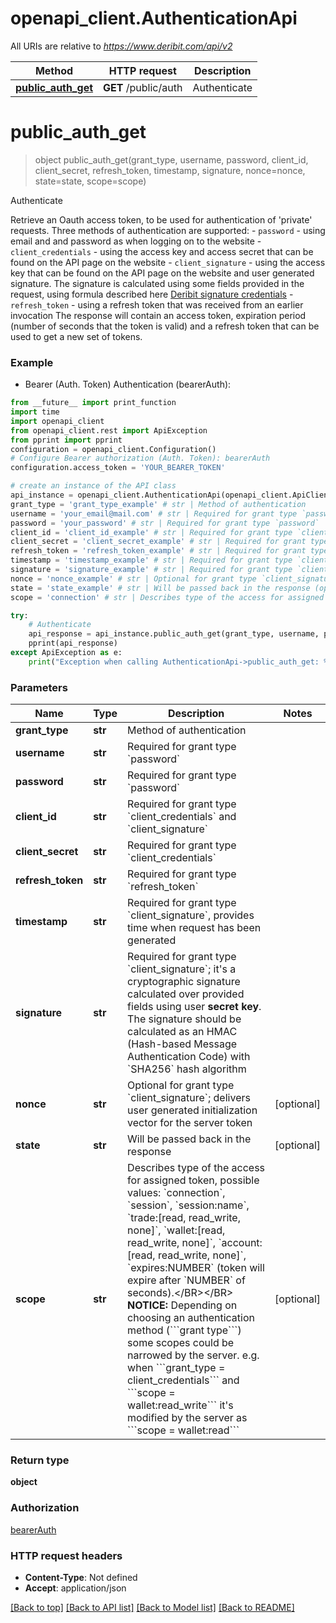 # openapi_client.AuthenticationApi

All URIs are relative to *https://www.deribit.com/api/v2*

Method | HTTP request | Description
------------- | ------------- | -------------
[**public_auth_get**](AuthenticationApi.md#public_auth_get) | **GET** /public/auth | Authenticate


# **public_auth_get**
> object public_auth_get(grant_type, username, password, client_id, client_secret, refresh_token, timestamp, signature, nonce=nonce, state=state, scope=scope)

Authenticate

Retrieve an Oauth access token, to be used for authentication of 'private' requests.  Three methods of authentication are supported:  - <code>password</code> - using email and and password as when logging on to the website - <code>client_credentials</code> - using the access key and access secret that can be found on the API page on the website - <code>client_signature</code> - using the access key that can be found on the API page on the website and user generated signature. The signature is calculated using some fields provided in the request, using formula described here [Deribit signature credentials](#additional-authorization-method-deribit-signature-credentials) - <code>refresh_token</code> - using a refresh token that was received from an earlier invocation  The response will contain an access token, expiration period (number of seconds that the token is valid) and a refresh token that can be used to get a new set of tokens. 

### Example

* Bearer (Auth. Token) Authentication (bearerAuth):
```python
from __future__ import print_function
import time
import openapi_client
from openapi_client.rest import ApiException
from pprint import pprint
configuration = openapi_client.Configuration()
# Configure Bearer authorization (Auth. Token): bearerAuth
configuration.access_token = 'YOUR_BEARER_TOKEN'

# create an instance of the API class
api_instance = openapi_client.AuthenticationApi(openapi_client.ApiClient(configuration))
grant_type = 'grant_type_example' # str | Method of authentication
username = 'your_email@mail.com' # str | Required for grant type `password`
password = 'your_password' # str | Required for grant type `password`
client_id = 'client_id_example' # str | Required for grant type `client_credentials` and `client_signature`
client_secret = 'client_secret_example' # str | Required for grant type `client_credentials`
refresh_token = 'refresh_token_example' # str | Required for grant type `refresh_token`
timestamp = 'timestamp_example' # str | Required for grant type `client_signature`, provides time when request has been generated
signature = 'signature_example' # str | Required for grant type `client_signature`; it's a cryptographic signature calculated over provided fields using user **secret key**. The signature should be calculated as an HMAC (Hash-based Message Authentication Code) with `SHA256` hash algorithm
nonce = 'nonce_example' # str | Optional for grant type `client_signature`; delivers user generated initialization vector for the server token (optional)
state = 'state_example' # str | Will be passed back in the response (optional)
scope = 'connection' # str | Describes type of the access for assigned token, possible values: `connection`, `session`, `session:name`, `trade:[read, read_write, none]`, `wallet:[read, read_write, none]`, `account:[read, read_write, none]`, `expires:NUMBER` (token will expire after `NUMBER` of seconds).</BR></BR> **NOTICE:** Depending on choosing an authentication method (```grant type```) some scopes could be narrowed by the server. e.g. when ```grant_type = client_credentials``` and ```scope = wallet:read_write``` it's modified by the server as ```scope = wallet:read``` (optional)

try:
    # Authenticate
    api_response = api_instance.public_auth_get(grant_type, username, password, client_id, client_secret, refresh_token, timestamp, signature, nonce=nonce, state=state, scope=scope)
    pprint(api_response)
except ApiException as e:
    print("Exception when calling AuthenticationApi->public_auth_get: %s\n" % e)
```

### Parameters

Name | Type | Description  | Notes
------------- | ------------- | ------------- | -------------
 **grant_type** | **str**| Method of authentication | 
 **username** | **str**| Required for grant type &#x60;password&#x60; | 
 **password** | **str**| Required for grant type &#x60;password&#x60; | 
 **client_id** | **str**| Required for grant type &#x60;client_credentials&#x60; and &#x60;client_signature&#x60; | 
 **client_secret** | **str**| Required for grant type &#x60;client_credentials&#x60; | 
 **refresh_token** | **str**| Required for grant type &#x60;refresh_token&#x60; | 
 **timestamp** | **str**| Required for grant type &#x60;client_signature&#x60;, provides time when request has been generated | 
 **signature** | **str**| Required for grant type &#x60;client_signature&#x60;; it&#39;s a cryptographic signature calculated over provided fields using user **secret key**. The signature should be calculated as an HMAC (Hash-based Message Authentication Code) with &#x60;SHA256&#x60; hash algorithm | 
 **nonce** | **str**| Optional for grant type &#x60;client_signature&#x60;; delivers user generated initialization vector for the server token | [optional] 
 **state** | **str**| Will be passed back in the response | [optional] 
 **scope** | **str**| Describes type of the access for assigned token, possible values: &#x60;connection&#x60;, &#x60;session&#x60;, &#x60;session:name&#x60;, &#x60;trade:[read, read_write, none]&#x60;, &#x60;wallet:[read, read_write, none]&#x60;, &#x60;account:[read, read_write, none]&#x60;, &#x60;expires:NUMBER&#x60; (token will expire after &#x60;NUMBER&#x60; of seconds).&lt;/BR&gt;&lt;/BR&gt; **NOTICE:** Depending on choosing an authentication method (&#x60;&#x60;&#x60;grant type&#x60;&#x60;&#x60;) some scopes could be narrowed by the server. e.g. when &#x60;&#x60;&#x60;grant_type &#x3D; client_credentials&#x60;&#x60;&#x60; and &#x60;&#x60;&#x60;scope &#x3D; wallet:read_write&#x60;&#x60;&#x60; it&#39;s modified by the server as &#x60;&#x60;&#x60;scope &#x3D; wallet:read&#x60;&#x60;&#x60; | [optional] 

### Return type

**object**

### Authorization

[bearerAuth](../README.md#bearerAuth)

### HTTP request headers

 - **Content-Type**: Not defined
 - **Accept**: application/json

[[Back to top]](#) [[Back to API list]](../README.md#documentation-for-api-endpoints) [[Back to Model list]](../README.md#documentation-for-models) [[Back to README]](../README.md)

